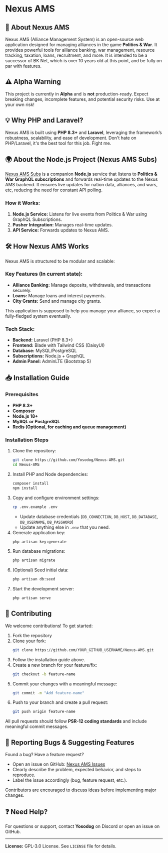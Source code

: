 # Nexus AMS

## 🚀 About Nexus AMS
Nexus AMS (Alliance Management System) is an open-source web application designed for managing alliances in the game **Politics & War**. It provides powerful tools for alliance banking, war management, resource tracking, taxation, loans, recruitment, and more. It is intended to be a successor of BK Net, which is over 10 years old at this point, and be fully on par with features.

## ⚠️ Alpha Warning
This project is currently in **Alpha** and is **not** production-ready. Expect breaking changes, incomplete features, and potential security risks. Use at your own risk!

## 💡 Why PHP and Laravel?
Nexus AMS is built using **PHP 8.3+** and **Laravel**, leveraging the framework’s robustness, scalability, and ease of development. Don't hate on PHP/Laravel, it's the best tool for this job. Fight me.

## 🌍 About the Node.js Project (Nexus AMS Subs)
[Nexus AMS Subs](https://github.com/Yosodog/Nexus-AMS-Subs) is a companion **Node.js** service that listens to **Politics & War GraphQL subscriptions** and forwards real-time updates to the Nexus AMS backend. It ensures live updates for nation data, alliances, and wars, etc, reducing the need for constant API polling.

### How it Works:
1. **Node.js Service:** Listens for live events from Politics & War using GraphQL Subscriptions.
2. **Pusher Integration:** Manages real-time updates.
3. **API Service:** Forwards updates to Nexus AMS.

## 🛠️ How Nexus AMS Works
Nexus AMS is structured to be modular and scalable:

### Key Features (In current state):
- **Alliance Banking:** Manage deposits, withdrawals, and transactions securely.
- **Loans:** Manage loans and interest payments.
- **City Grants:** Send and manage city grants.

This application is supposed to help you manage your alliance, so expect a fully-fledged system eventually.

### Tech Stack:
- **Backend:** Laravel (PHP 8.3+)
- **Frontend:** Blade with Tailwind CSS (DaisyUI)
- **Database:** MySQL/PostgreSQL
- **Subscriptions:** Node.js + GraphQL
- **Admin Panel:** AdminLTE (Bootstrap 5)

## 📥 Installation Guide

### Prerequisites
- **PHP 8.3+**
- **Composer**
- **Node.js 18+**
- **MySQL or PostgreSQL**
- **Redis (Optional, for caching and queue management)**

### Installation Steps
1. Clone the repository:
   ```sh
   git clone https://github.com/Yosodog/Nexus-AMS.git
   cd Nexus-AMS
   ```
2. Install PHP and Node dependencies:
   ```sh
   composer install
   npm install
   ```
3. Copy and configure environment settings:
   ```sh
   cp .env.example .env
   ```
    - Update database credentials (`DB_CONNECTION`, `DB_HOST`, `DB_DATABASE`, `DB_USERNAME`, `DB_PASSWORD`)
    - Update anything else in `.env` that you need.
4. Generate application key:
   ```sh
   php artisan key:generate
   ```
5. Run database migrations:
   ```sh
   php artisan migrate
   ```
6. (Optional) Seed initial data:
   ```sh
   php artisan db:seed
   ```
7. Start the development server:
   ```sh
   php artisan serve
   ```

## 🤝 Contributing
We welcome contributions! To get started:
1. Fork the repository
2. Clone your fork:
   ```sh
   git clone https://github.com/YOUR_GITHUB_USERNAME/Nexus-AMS.git
   ```
3. Follow the installation guide above.
4. Create a new branch for your feature/fix:
   ```sh
   git checkout -b feature-name
   ```
5. Commit your changes with a meaningful message:
   ```sh
   git commit -m "Add feature-name"
   ```
6. Push to your branch and create a pull request:
   ```sh
   git push origin feature-name
   ```

All pull requests should follow **PSR-12 coding standards** and include meaningful commit messages.

## 🐞 Reporting Bugs & Suggesting Features
Found a bug? Have a feature request?
- Open an issue on GitHub: [Nexus AMS Issues](https://github.com/Yosodog/Nexus-AMS/issues)
- Clearly describe the problem, expected behavior, and steps to reproduce.
- Label the issue accordingly (bug, feature request, etc.).

Contributors are encouraged to discuss ideas before implementing major changes.

## ❓ Need Help?
For questions or support, contact **Yosodog** on Discord or open an issue on GitHub.

---
**License:** GPL-3.0 License. See `LICENSE` file for details.

